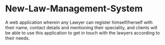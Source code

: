 # New-Law-Management-System
A web application wherein any Lawyer can register himself/herself with their name, contact details and mentioning their speciality, and clients will be able to use this application to get in touch with the lawyers according to their needs. 
